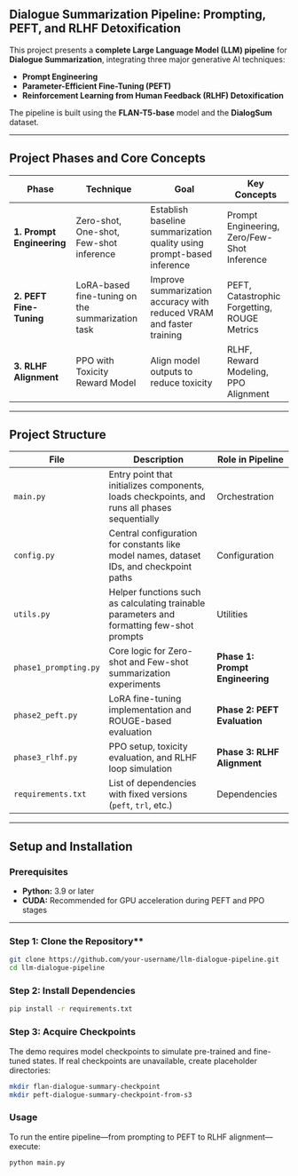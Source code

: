 ## Dialogue Summarization Pipeline: Prompting, PEFT, and RLHF Detoxification

This project presents a **complete Large Language Model (LLM) pipeline** for **Dialogue Summarization**, integrating three major generative AI techniques:

- **Prompt Engineering**
- **Parameter-Efficient Fine-Tuning (PEFT)**
- **Reinforcement Learning from Human Feedback (RLHF) Detoxification**

The pipeline is built using the **FLAN-T5-base** model and the **DialogSum** dataset.

---

## Project Phases and Core Concepts

| **Phase** | **Technique** | **Goal** | **Key Concepts** |
|------------|---------------|-----------|------------------|
| **1. Prompt Engineering** | Zero-shot, One-shot, Few-shot inference | Establish baseline summarization quality using prompt-based inference | Prompt Engineering, Zero/Few-Shot Inference |
| **2. PEFT Fine-Tuning** | LoRA-based fine-tuning on the summarization task | Improve summarization accuracy with reduced VRAM and faster training | PEFT, Catastrophic Forgetting, ROUGE Metrics |
| **3. RLHF Alignment** | PPO with Toxicity Reward Model | Align model outputs to reduce toxicity | RLHF, Reward Modeling, PPO Alignment |

---

## Project Structure

| **File** | **Description** | **Role in Pipeline** |
|-----------|-----------------|----------------------|
| `main.py` | Entry point that initializes components, loads checkpoints, and runs all phases sequentially | Orchestration |
| `config.py` | Central configuration for constants like model names, dataset IDs, and checkpoint paths | Configuration |
| `utils.py` | Helper functions such as calculating trainable parameters and formatting few-shot prompts | Utilities |
| `phase1_prompting.py` | Core logic for Zero-shot and Few-shot summarization experiments | **Phase 1: Prompt Engineering** |
| `phase2_peft.py` | LoRA fine-tuning implementation and ROUGE-based evaluation | **Phase 2: PEFT Evaluation** |
| `phase3_rlhf.py` | PPO setup, toxicity evaluation, and RLHF loop simulation | **Phase 3: RLHF Alignment** |
| `requirements.txt` | List of dependencies with fixed versions (`peft`, `trl`, etc.) | Dependencies |

---

## Setup and Installation

### **Prerequisites**
- **Python:** 3.9 or later  
- **CUDA:** Recommended for GPU acceleration during PEFT and PPO stages  

---

### Step 1: Clone the Repository**
```bash
git clone https://github.com/your-username/llm-dialogue-pipeline.git
cd llm-dialogue-pipeline
```
### Step 2: Install Dependencies
```bash
pip install -r requirements.txt
```

### Step 3: Acquire Checkpoints

The demo requires model checkpoints to simulate pre-trained and fine-tuned states.
If real checkpoints are unavailable, create placeholder directories:

```bash
mkdir flan-dialogue-summary-checkpoint
mkdir peft-dialogue-summary-checkpoint-from-s3
```

### Usage

To run the entire pipeline—from prompting to PEFT to RLHF alignment—execute:

```bash
python main.py
```
